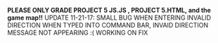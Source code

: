 **PLEASE ONLY GRADE PROJECT 5 JS.JS , PROJECT 5.HTML, and the game map!!**
UPDATE 11-21-17: SMALL BUG WHEN ENTERING INVALID DIRECTION WHEN TYPED INTO COMMAND BAR, INVAID DIRECTION MESSAGE NOT APPEARING :( WORKING ON FIX

